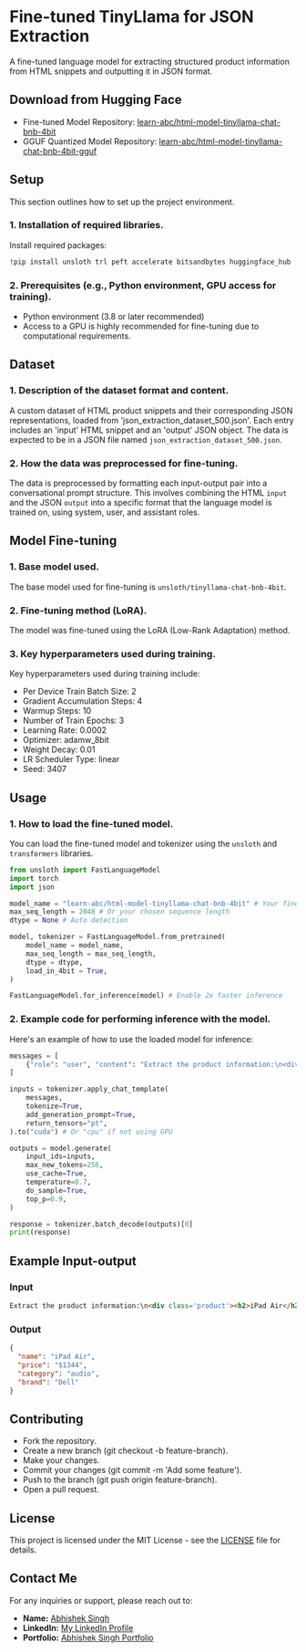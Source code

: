 # Fine-tuned TinyLlama for JSON Extraction

A fine-tuned language model for extracting structured product information from HTML snippets and outputting it in JSON format.

## Download from Hugging Face

- Fine-tuned Model Repository: [learn-abc/html-model-tinyllama-chat-bnb-4bit](https://huggingface.co/learn-abc/html-model-tinyllama-chat-bnb-4bit)
- GGUF Quantized Model Repository: [learn-abc/html-model-tinyllama-chat-bnb-4bit-gguf](https://huggingface.co/learn-abc/html-model-tinyllama-chat-bnb-4bit-gguf)

## Setup

This section outlines how to set up the project environment.

### 1. Installation of required libraries.

Install required packages:
```bash
!pip install unsloth trl peft accelerate bitsandbytes huggingface_hub -q
```

### 2. Prerequisites (e.g., Python environment, GPU access for training).

- Python environment (3.8 or later recommended)
- Access to a GPU is highly recommended for fine-tuning due to computational requirements.

## Dataset

### 1. Description of the dataset format and content.

A custom dataset of HTML product snippets and their corresponding JSON representations, loaded from 'json_extraction_dataset_500.json'. Each entry includes an 'input' HTML snippet and an 'output' JSON object. The data is expected to be in a JSON file named `json_extraction_dataset_500.json`.

### 2. How the data was preprocessed for fine-tuning.

The data is preprocessed by formatting each input-output pair into a conversational prompt structure. This involves combining the HTML `input` and the JSON `output` into a specific format that the language model is trained on, using system, user, and assistant roles.

## Model Fine-tuning

### 1. Base model used.

The base model used for fine-tuning is `unsloth/tinyllama-chat-bnb-4bit`.

### 2. Fine-tuning method (LoRA).

The model was fine-tuned using the LoRA (Low-Rank Adaptation) method.

### 3. Key hyperparameters used during training.

Key hyperparameters used during training include:
- Per Device Train Batch Size: 2
- Gradient Accumulation Steps: 4
- Warmup Steps: 10
- Number of Train Epochs: 3
- Learning Rate: 0.0002
- Optimizer: adamw_8bit
- Weight Decay: 0.01
- LR Scheduler Type: linear
- Seed: 3407

## Usage

### 1. How to load the fine-tuned model.

You can load the fine-tuned model and tokenizer using the `unsloth` and `transformers` libraries.
```python
from unsloth import FastLanguageModel
import torch
import json

model_name = "learn-abc/html-model-tinyllama-chat-bnb-4bit" # Your fine-tuned model repository ID
max_seq_length = 2048 # Or your chosen sequence length
dtype = None # Auto detection

model, tokenizer = FastLanguageModel.from_pretrained(
    model_name = model_name,
    max_seq_length = max_seq_length,
    dtype = dtype,
    load_in_4bit = True,
)

FastLanguageModel.for_inference(model) # Enable 2x faster inference
```

### 2. Example code for performing inference with the model.

Here's an example of how to use the loaded model for inference:
```python
messages = [
    {"role": "user", "content": "Extract the product information:\n<div class='product'><h2>iPad Air</h2><span class='price'>$1344</span><span class='category'>audio</span><span class='brand'>Dell</span></div>"}
]

inputs = tokenizer.apply_chat_template(
    messages,
    tokenize=True,
    add_generation_prompt=True,
    return_tensors="pt",
).to("cuda") # Or "cpu" if not using GPU

outputs = model.generate(
    input_ids=inputs,
    max_new_tokens=256,
    use_cache=True,
    temperature=0.7,
    do_sample=True,
    top_p=0.9,
)

response = tokenizer.batch_decode(outputs)[0]
print(response)
```

## Example Input-output
### Input
```html
Extract the product information:\n<div class='product'><h2>iPad Air</h2><span class='price'>$1344</span><span class='category'>audio</span><span class='brand'>Dell</span></div>
```
### Output
```json
{
  "name": "iPad Air",
  "price": "$1344",
  "category": "audio",
  "brand": "Dell"
}
```

## Contributing
* Fork the repository.
* Create a new branch (git checkout -b feature-branch).
* Make your changes.
* Commit your changes (git commit -m 'Add some feature').
* Push to the branch (git push origin feature-branch).
* Open a pull request.

## License
This project is licensed under the MIT License - see the [LICENSE](LICENSE) file for details.

## Contact Me
For any inquiries or support, please reach out to:

* **Name:** [Abhishek Singh](https://github.com/SinghIsWriting/)
* **LinkedIn:** [My LinkedIn Profile](https://www.linkedin.com/in/abhishek-singh-bba2662a9)
* **Portfolio:** [Abhishek Singh Portfolio](https://portfolio-abhishek-singh-nine.vercel.app/)

